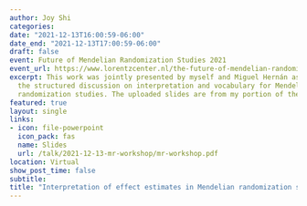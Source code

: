 ```yaml
---
author: Joy Shi
categories:
date: "2021-12-13T16:00:59-06:00"
date_end: "2021-12-13T17:00:59-06:00"
draft: false
event: Future of Mendelian Randomization Studies 2021
event_url: https://www.lorentzcenter.nl/the-future-of-mendelian-randomization-studies-2021.html
excerpt: This work was jointly presented by myself and Miguel Hernán as part of 
  the structured discussion on interpretation and vocabulary for Mendelian 
  randomization studies. The uploaded slides are from my portion of the presentation. 
featured: true
layout: single
links:
- icon: file-powerpoint
  icon_pack: fas
  name: Slides
  url: /talk/2021-12-13-mr-workshop/mr-workshop.pdf
location: Virtual
show_post_time: false
subtitle: 
title: "Interpretation of effect estimates in Mendelian randomization studies"
---
```

